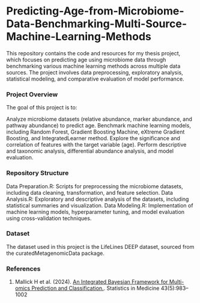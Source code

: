 # Predicting-Age-from-Microbiome-Data-Benchmarking-Multi-Source-Machine-Learning-Methods

This repository contains the code and resources for my thesis project, which focuses on predicting age using microbiome data through benchmarking various machine learning methods across multiple data sources. The project involves data preprocessing, exploratory analysis, statistical modeling, and comparative evaluation of model performance.

### Project Overview
The goal of this project is to:

Analyze microbiome datasets (relative abundance, marker abundance, and pathway abundance) to predict age.
Benchmark machine learning models, including Random Forest, Gradient Boosting Machine, eXtreme Gradient Boosting, and IntegratedLearner method.
Explore the significance and correlation of features with the target variable (age).
Perform descriptive and taxonomic analysis, differential abundance analysis, and model evaluation.

### Repository Structure
Data Preparation.R: Scripts for preprocessing the microbiome datasets, including data cleaning, transformation, and feature selection.
Data Analysis.R: Exploratory and descriptive analysis of the datasets, including statistical summaries and visualization.
Data Modeling.R: Implementation of machine learning models, hyperparameter tuning, and model evaluation using cross-validation techniques.

### Dataset
The dataset used in this project is the LifeLines DEEP dataset, sourced from the curatedMetagenomicData package.

### References
1. Mallick H et al. (2024). [An Integrated Bayesian Framework for Multi-omics Prediction and Classification.](https://onlinelibrary.wiley.com/doi/10.1002/sim.9953). Statistics in Medicine 43(5):983–1002


